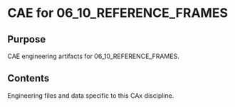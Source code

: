 # CAE for 06_10_REFERENCE_FRAMES

## Purpose
CAE engineering artifacts for 06_10_REFERENCE_FRAMES.

## Contents
Engineering files and data specific to this CAx discipline.
